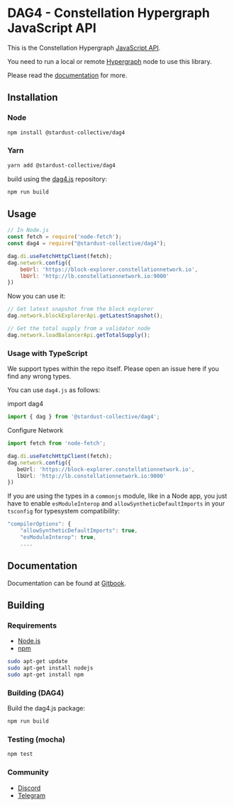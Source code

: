 
# DAG4 - Constellation Hypergraph JavaScript API

This is the Constellation Hypergraph [JavaScript API][docs].

You need to run a local or remote [Hypergraph](https://github.com/Constellation-Labs/constellation) node to use this library.

Please read the [documentation][docs] for more.

## Installation

### Node

```bash
npm install @stardust-collective/dag4
```

### Yarn

```bash
yarn add @stardust-collective/dag4
```

build using the [dag4.js][repo] repository:

```bash
npm run build
```

## Usage

```js
// In Node.js
const fetch = require('node-fetch');
const dag4 = require("@stardust-collective/dag4");

dag.di.useFetchHttpClient(fetch);
dag.network.config({
    beUrl: 'https://block-explorer.constellationnetwork.io',
    lbUrl: 'http://lb.constellationnetwork.io:9000'
})
```

Now you can use it:

```ts
// Get latest snapshot from the block explorer
dag.network.blockExplorerApi.getLatestSnapshot();

// Get the total supply from a validator node
dag.network.loadBalancerApi.getTotalSupply();
```

### Usage with TypeScript

We support types within the repo itself. Please open an issue here if you find any wrong types.

You can use `dag4.js` as follows:

import dag4

```typescript
import { dag } from '@stardust-collective/dag4';
```

Configure Network
```ts
import fetch from 'node-fetch';

dag.di.useFetchHttpClient(fetch);
dag.network.config({
   beUrl: 'https://block-explorer.constellationnetwork.io',
   lbUrl: 'http://lb.constellationnetwork.io:9000'
})
```

If you are using the types in a `commonjs` module, like in a Node app, you just have to enable `esModuleInterop` and `allowSyntheticDefaultImports` in your `tsconfig` for typesystem compatibility:

```js
"compilerOptions": {
    "allowSyntheticDefaultImports": true,
    "esModuleInterop": true,
    ....
```

## Documentation

Documentation can be found at [Gitbook][docs].

## Building

### Requirements

-   [Node.js](https://nodejs.org)
-   [npm](https://www.npmjs.com/)

```bash
sudo apt-get update
sudo apt-get install nodejs
sudo apt-get install npm
```

### Building (DAG4)

Build the dag4.js package:

```bash
npm run build
```

### Testing (mocha)

```bash
npm test
```

### Community

-   [Discord][discord-url]
-   [Telegram][telegram-url]

[repo]: https://github.com/StardustCollective/dag4.js
[npm-url]: https://npmjs.org/package/dag4
[docs]: https://stardust-collective-1.gitbook.io/dag4/
[discord-url]: https://discord.gg/bb8SCX9sWk
[telegram-url]: https://t.me/StardustSupport
